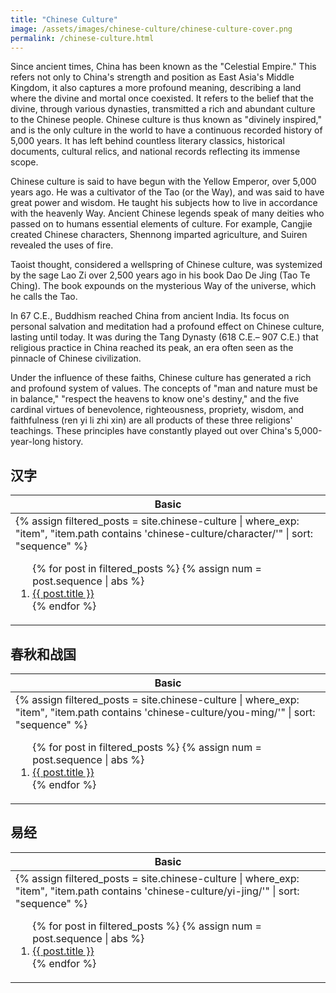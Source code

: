 ```yaml
---
title: "Chinese Culture"
image: /assets/images/chinese-culture/chinese-culture-cover.png
permalink: /chinese-culture.html
---
```


Since ancient times, China has been known as the "Celestial Empire."
This refers not only to China's strength and position as East Asia's Middle Kingdom,
it also captures a more profound meaning, describing a land where the divine and mortal once coexisted.
It refers to the belief that the divine, through various dynasties,
transmitted a rich and abundant culture to the Chinese people.
Chinese culture is thus known as "divinely inspired,"
and is the only culture in the world to have a continuous recorded history of 5,000 years.
It has left behind countless literary classics, historical documents, cultural relics,
and national records reflecting its immense scope.

Chinese culture is said to have begun with the Yellow Emperor, over 5,000 years ago.
He was a cultivator of the Tao (or the Way), and was said to have great power and wisdom.
He taught his subjects how to live in accordance with the heavenly Way.
Ancient Chinese legends speak of many deities who passed on to humans essential elements of culture.
For example, Cangjie created Chinese characters, Shennong imparted agriculture, and Suiren revealed the uses of fire.

Taoist thought, considered a wellspring of Chinese culture,
was systemized by the sage Lao Zi over 2,500 years ago in his book Dao De Jing (Tao Te Ching).
The book expounds on the mysterious Way of the universe, which he calls the Tao.

In 67 C.E., Buddhism reached China from ancient India.
Its focus on personal salvation and meditation had a profound effect on Chinese culture, lasting until today.
It was during the Tang Dynasty (618 C.E.– 907 C.E.) that religious practice in China reached its peak,
an era often seen as the pinnacle of Chinese civilization.

Under the influence of these faiths, Chinese culture has generated a rich and profound system of values.
The concepts of "man and nature must be in balance," "respect the heavens to know one's destiny,"
and the five cardinal virtues of benevolence, righteousness, propriety, wisdom, and faithfulness (ren yi li zhi xin)
are all products of these three religions' teachings.
These principles have constantly played out over China's 5,000-year-long history.

## 汉字

<table>
    <thead>
    <tr>
        <th style="text-align: center;">Basic</th>
    </tr>
    </thead>
    <tbody>
    <tr>
        <td>
{%
assign filtered_posts = site.chinese-culture |
where_exp: "item", "item.path contains 'chinese-culture/character/'" |
sort: "sequence"
%}
<ol>
    {% for post in filtered_posts %}
    {% assign num = post.sequence | abs %}
    <li>
        <a href="{{ post.url }}">{{ post.title }}</a>
    </li>
    {% endfor %}
</ol>
        </td>
    </tr>
    </tbody>
</table>

## 春秋和战国

<table>
    <thead>
    <tr>
        <th style="text-align: center;">Basic</th>
    </tr>
    </thead>
    <tbody>
    <tr>
        <td>
{%
assign filtered_posts = site.chinese-culture |
where_exp: "item", "item.path contains 'chinese-culture/you-ming/'" |
sort: "sequence"
%}
<ol>
    {% for post in filtered_posts %}
    {% assign num = post.sequence | abs %}
    <li>
        <a href="{{ post.url }}">{{ post.title }}</a>
    </li>
    {% endfor %}
</ol>
        </td>
    </tr>
    </tbody>
</table>



## 易经

<table>
    <thead>
    <tr>
        <th style="text-align: center;">Basic</th>
    </tr>
    </thead>
    <tbody>
    <tr>
        <td>
{%
assign filtered_posts = site.chinese-culture |
where_exp: "item", "item.path contains 'chinese-culture/yi-jing/'" |
sort: "sequence"
%}
<ol>
    {% for post in filtered_posts %}
    {% assign num = post.sequence | abs %}
    <li>
        <a href="{{ post.url }}">{{ post.title }}</a>
    </li>
    {% endfor %}
</ol>
        </td>
    </tr>
    </tbody>
</table>

